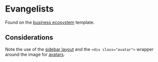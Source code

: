 # Evangelists

Found on the [business ecosystem](../templates/business-ecosystem.md) template.

<example title="Evangelists component" src="components/evangelists.html.twig" />

## Considerations

Note the use of the [sidebar layout](../layouts/sidebar.md) and the `<div class="avatar">` wrapper around the image for [avatars](../styles/avatars.md).